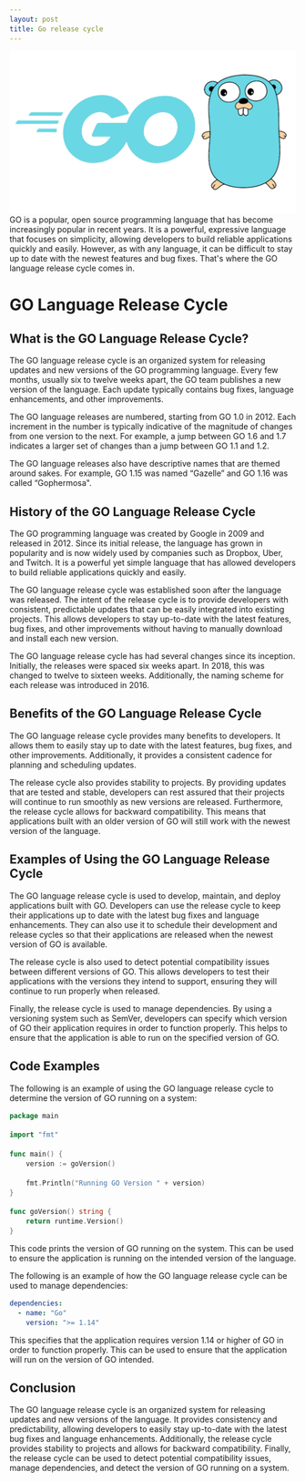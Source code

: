 ```yaml
---
layout: post
title: Go release cycle
---
```

<div class="row">
    <div class="col-sm-2">
        <img src="/images/golang.png" alt="golang logo"/>
    </div>
    <div class="col-sm-10">
       GO is a popular, open source programming language that has become increasingly popular in recent years. It is a powerful, expressive language that focuses on simplicity, allowing developers to build reliable applications quickly and easily. However, as with any language, it can be difficult to stay up to date with the newest features and bug fixes. That's where the GO language release cycle comes in.
    </div>
</div>

# GO Language Release Cycle

## What is the GO Language Release Cycle?

The GO language release cycle is an organized system for releasing updates and new versions of the GO programming
language. Every few months, usually six to twelve weeks apart, the GO team publishes a new version of the language. Each
update typically contains bug fixes, language enhancements, and other improvements.

The GO language releases are numbered, starting from GO 1.0 in 2012. Each increment in the number is typically
indicative of the magnitude of changes from one version to the next. For example, a jump between GO 1.6 and 1.7
indicates a larger set of changes than a jump between GO 1.1 and 1.2.

The GO language releases also have descriptive names that are themed around sakes. For example, GO 1.15 was named
“Gazelle” and GO 1.16 was called “Gophermosa".

## History of the GO Language Release Cycle

The GO programming language was created by Google in 2009 and released in 2012. Since its initial release, the language
has grown in popularity and is now widely used by companies such as Dropbox, Uber, and Twitch. It is a powerful yet
simple language that has allowed developers to build reliable applications quickly and easily.

The GO language release cycle was established soon after the language was released. The intent of the release cycle is
to provide developers with consistent, predictable updates that can be easily integrated into existing projects. This
allows developers to stay up-to-date with the latest features, bug fixes, and other improvements without having to
manually download and install each new version.

The GO language release cycle has had several changes since its inception. Initially, the releases were spaced six weeks
apart. In 2018, this was changed to twelve to sixteen weeks. Additionally, the naming scheme for each release was
introduced in 2016.

## Benefits of the GO Language Release Cycle

The GO language release cycle provides many benefits to developers. It allows them to easily stay up to date with the
latest features, bug fixes, and other improvements. Additionally, it provides a consistent cadence for planning and
scheduling updates.

The release cycle also provides stability to projects. By providing updates that are tested and stable, developers can
rest assured that their projects will continue to run smoothly as new versions are released. Furthermore, the release
cycle allows for backward compatibility. This means that applications built with an older version of GO will still work
with the newest version of the language.

## Examples of Using the GO Language Release Cycle

The GO language release cycle is used to develop, maintain, and deploy applications built with GO. Developers can use
the release cycle to keep their applications up to date with the latest bug fixes and language enhancements. They can
also use it to schedule their development and release cycles so that their applications are released when the newest
version of GO is available.

The release cycle is also used to detect potential compatibility issues between different versions of GO. This allows
developers to test their applications with the versions they intend to support, ensuring they will continue to run
properly when released.

Finally, the release cycle is used to manage dependencies. By using a versioning system such as SemVer, developers can
specify which version of GO their application requires in order to function properly. This helps to ensure that the
application is able to run on the specified version of GO.

## Code Examples

The following is an example of using the GO language release cycle to determine the version of GO running on a system:

```go
package main

import "fmt"

func main() {
	version := goVersion()
	
	fmt.Println("Running GO Version " + version)
}

func goVersion() string {
	return runtime.Version()
}
```

This code prints the version of GO running on the system. This can be used to ensure the application is running on the
intended version of the language.

The following is an example of how the GO language release cycle can be used to manage dependencies:

```yaml
dependencies:
  - name: "Go"
    version: ">= 1.14"
```

This specifies that the application requires version 1.14 or higher of GO in order to function properly. This can be
used to ensure that the application will run on the version of GO intended.

## Conclusion

The GO language release cycle is an organized system for releasing updates and new versions of the language. It provides
consistency and predictability, allowing developers to easily stay up-to-date with the latest bug fixes and language
enhancements. Additionally, the release cycle provides stability to projects and allows for backward compatibility.
Finally, the release cycle can be used to detect potential compatibility issues, manage dependencies, and detect the
version of GO running on a system.

